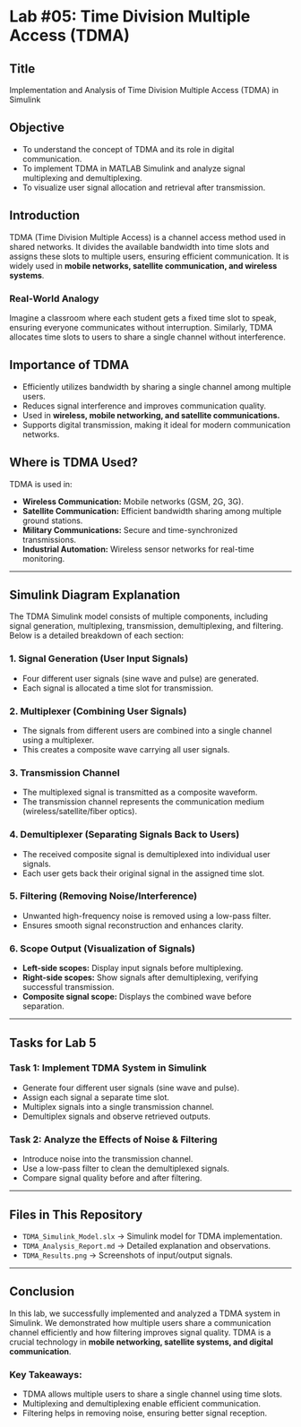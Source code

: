 # Lab #05: Time Division Multiple Access (TDMA)

## Title
Implementation and Analysis of Time Division Multiple Access (TDMA) in Simulink

## Objective
- To understand the concept of TDMA and its role in digital communication.
- To implement TDMA in MATLAB Simulink and analyze signal multiplexing and demultiplexing.
- To visualize user signal allocation and retrieval after transmission.

## Introduction
TDMA (Time Division Multiple Access) is a channel access method used in shared networks. It divides the available bandwidth into time slots and assigns these slots to multiple users, ensuring efficient communication. It is widely used in **mobile networks, satellite communication, and wireless systems**.

### **Real-World Analogy**
Imagine a classroom where each student gets a fixed time slot to speak, ensuring everyone communicates without interruption. Similarly, TDMA allocates time slots to users to share a single channel without interference.

## **Importance of TDMA**
- Efficiently utilizes bandwidth by sharing a single channel among multiple users.
- Reduces signal interference and improves communication quality.
- Used in **wireless, mobile networking, and satellite communications.**
- Supports digital transmission, making it ideal for modern communication networks.

## **Where is TDMA Used?**
TDMA is used in:
- **Wireless Communication:** Mobile networks (GSM, 2G, 3G).
- **Satellite Communication:** Efficient bandwidth sharing among multiple ground stations.
- **Military Communications:** Secure and time-synchronized transmissions.
- **Industrial Automation:** Wireless sensor networks for real-time monitoring.

---

## **Simulink Diagram Explanation**
The TDMA Simulink model consists of multiple components, including signal generation, multiplexing, transmission, demultiplexing, and filtering. Below is a detailed breakdown of each section:

### **1. Signal Generation (User Input Signals)**
- Four different user signals (sine wave and pulse) are generated.
- Each signal is allocated a time slot for transmission.

### **2. Multiplexer (Combining User Signals)**
- The signals from different users are combined into a single channel using a multiplexer.
- This creates a composite wave carrying all user signals.

### **3. Transmission Channel**
- The multiplexed signal is transmitted as a composite waveform.
- The transmission channel represents the communication medium (wireless/satellite/fiber optics).

### **4. Demultiplexer (Separating Signals Back to Users)**
- The received composite signal is demultiplexed into individual user signals.
- Each user gets back their original signal in the assigned time slot.

### **5. Filtering (Removing Noise/Interference)**
- Unwanted high-frequency noise is removed using a low-pass filter.
- Ensures smooth signal reconstruction and enhances clarity.

### **6. Scope Output (Visualization of Signals)**
- **Left-side scopes:** Display input signals before multiplexing.
- **Right-side scopes:** Show signals after demultiplexing, verifying successful transmission.
- **Composite signal scope:** Displays the combined wave before separation.

---

## **Tasks for Lab 5**
### **Task 1: Implement TDMA System in Simulink**
- Generate four different user signals (sine wave and pulse).
- Assign each signal a separate time slot.
- Multiplex signals into a single transmission channel.
- Demultiplex signals and observe retrieved outputs.

### **Task 2: Analyze the Effects of Noise & Filtering**
- Introduce noise into the transmission channel.
- Use a low-pass filter to clean the demultiplexed signals.
- Compare signal quality before and after filtering.

---

## **Files in This Repository**
- `TDMA_Simulink_Model.slx` → Simulink model for TDMA implementation.
- `TDMA_Analysis_Report.md` → Detailed explanation and observations.
- `TDMA_Results.png` → Screenshots of input/output signals.

---

## **Conclusion**
In this lab, we successfully implemented and analyzed a TDMA system in Simulink. We demonstrated how multiple users share a communication channel efficiently and how filtering improves signal quality. TDMA is a crucial technology in **mobile networking, satellite systems, and digital communication**.

### **Key Takeaways:**
- TDMA allows multiple users to share a single channel using time slots.
- Multiplexing and demultiplexing enable efficient communication.
- Filtering helps in removing noise, ensuring better signal reception.



